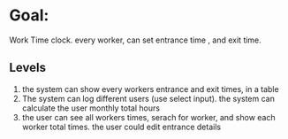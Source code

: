 # Goal: #
Work Time clock.
every worker, can set entrance time , and exit time.

## Levels ##
1) the system can show every workers entrance and exit times, in a table
2) The system can log different users (use select input). the system can calculate the user monthly total hours
3) the user can see all workers times, serach for worker, and show each worker total times. the user could edit entrance details